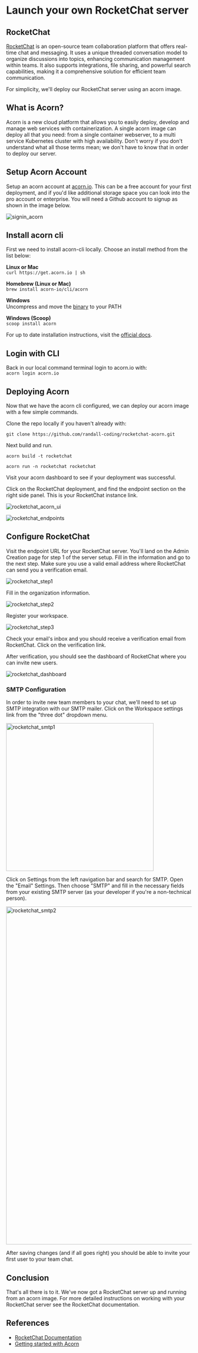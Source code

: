 # Launch your own RocketChat server

## RocketChat
[RocketChat](https://www.rocket.chat/) is an open-source team collaboration platform that offers real-time chat and messaging. It uses a unique threaded conversation model to organize discussions into topics, enhancing communication management within teams. It also supports integrations, file sharing, and powerful search capabilities, making it a comprehensive solution for efficient team communication.

For simplicity, we'll deploy our RocketChat server using an acorn image.


## What is Acorn?
Acorn is a new cloud platform that allows you to easily deploy, develop and manage web services with containerization.  A single acorn image can deploy all that you need: from a single container webserver, to a multi service Kubernetes cluster with high availability.  Don't worry if you don't understand what all those terms mean; we don't have to know that in order to deploy our server.

## Setup Acorn Account
Setup an acorn account at [acorn.io](https://acorn.io).  This can be a free account for your first deployment, and if you'd like additional storage space you can look into the pro account or enterprise.  You will need a Github account to signup as shown in the image below.

![signin_acorn](https://github.com/randall-coding/opensupports-docker/assets/39175191/d46815fb-d2d5-42cd-b93d-41ca541a63bd)

## Install acorn cli 
First we need to install acorn-cli locally.  Choose an install method from the list below:

**Linux or Mac** <br>
`curl https://get.acorn.io | sh`

**Homebrew (Linux or Mac)** <br>
`brew install acorn-io/cli/acorn`

**Windows** <br> 
Uncompress and move the [binary](https://cdn.acrn.io/cli/default_windows_amd64_v1/acorn.exe) to your PATH

**Windows (Scoop)** <br>
`scoop install acorn`

For up to date installation instructions, visit the [official docs](https://runtime-docs.acorn.io/installation/installing).

## Login with CLI
Back in our local command terminal login to acorn.io with: <br>
`acorn login acorn.io` 

## Deploying Acorn
Now that we have the acorn cli configured, we can deploy our acorn image with a few simple commands.

Clone the repo locally if you haven't already with:

`git clone https://github.com/randall-coding/rocketchat-acorn.git`

Next build and run.

`acorn build -t rocketchat`

`acorn run -n rocketchat rocketchat`

Visit your acorn dashboard to see if your deployment was successful.

Click on the RocketChat deployment, and find the endpoint section on the right side panel.  This is your RocketChat instance link.

![rocketchat_acorn_ui](https://github.com/randall-coding/rocketchat-acorn/assets/39175191/90123158-0ad9-4b6b-bcf6-20217132bb59)

![rocketchat_endpoints](https://github.com/randall-coding/rocketchat-acorn/assets/39175191/d1c1aa09-9b20-4831-b78f-ec5a8a789f9f)

## Configure RocketChat

Visit the endpoint URL for your RocketChat server. You'll land on the Admin Creation page for step 1 of the server setup. Fill in the information and go to the next step. Make sure you use a valid email address where RocketChat can send you a verification email.

![rocketchat_step1](https://github.com/randall-coding/rocketchat-acorn/assets/39175191/27c1e113-0845-40d5-ae75-7a0b69200ebc)

Fill in the organization information.

![rocketchat_step2](https://github.com/randall-coding/rocketchat-acorn/assets/39175191/712b76f9-9c92-45e7-877f-13cd69ab959f)

Register your workspace.

![rocketchat_step3](https://github.com/randall-coding/rocketchat-acorn/assets/39175191/17b52517-c785-4ed1-a31b-a5f728802272)

Check your email's inbox and you should receive a verification email from RocketChat. Click on the verification link.

After verification, you should see the dashboard of RocketChat where you can invite new users.

![rocketchat_dashboard](https://github.com/randall-coding/rocketchat-acorn/assets/39175191/1f798ddc-dfe6-47d6-9a99-82dfb4a15a61)

### SMTP Configuration

In order to invite new team members to your chat, we'll need to set up SMTP integration with our SMTP mailer.  Click on the Workspace settings link from the "three dot" dropdown menu.

<img width="400" alt="rocketchat_smtp1" src="https://github.com/randall-coding/rocketchat-acorn/assets/39175191/d812cb2f-0930-422d-946d-b506fe965d2d">


Click on Settings from the left navigation bar and search for SMTP. Open the "Email" Settings.  Then choose "SMTP" and fill in the necessary fields from your existing SMTP server (as your developer if you're a non-technical person).

<img width="914" alt="rocketchat_smtp2" src="https://github.com/randall-coding/rocketchat-acorn/assets/39175191/aa90e03a-bde8-45e9-8a78-612d0c49b10d">

After saving changes (and if all goes right) you should be able to invite your first user to your team chat.

## Conclusion
That's all there is to it.  We've now got a RocketChat server up and running from an acorn image.
For more detailed instructions on working with your RocketChat server see the RocketChat documentation.

## References
* [RocketChat Documentation](https://docs.rocket.chat/)
* [Getting started with Acorn](https://docs.acorn.io/getting-started)

